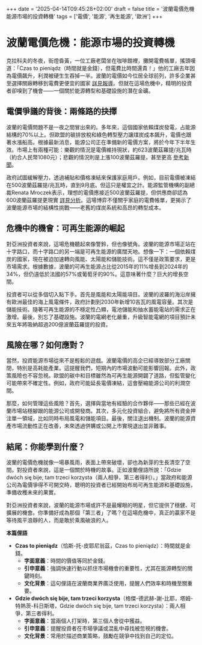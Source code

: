 +++
date = '2025-04-14T09:45:28+02:00'
draft = false
title = '波蘭電價危機 能源市場的投資轉機'
tags = ['電價', '能源', '再生能源', '歐洲']
+++

# 波蘭電價危機：能源市場的投資轉機

克拉科夫的冬夜，街燈昏黃，一位工廠老闆坐在咖啡館裡，攤開電費帳單，搖頭嘆道：「Czas to pieniądz（時間就是金錢），但電費比時間還貴！」他的工廠去年因為電價飆升，利潤被硬生生吞掉一半。波蘭的電價如今位居全球前列，許多企業甚至選擇關廠轉移到電費更便宜的國家 [詳見報導](https://businessinsider.com.pl/gospodarka/ceny-energii-w-polsce-wsrod-najwyzszych-na-swiecie-nie-bez-powodu-fabryki-sa-zamykane/m013bd3)。但就在這場危機中，精明的投資者卻嗅到了機會——一個關於能源轉型和基礎設施的潛在金礦。

## 電價爭議的背後：兩條路的抉擇

波蘭的電價問題不是一夜之間冒出來的。多年來，這個國家依賴煤炭發電，占能源結構的70%以上。但歐盟的碳排放稅和綠色轉型壓力讓煤炭成本飆升，電價也跟著水漲船高。根據最新消息，能源公司正在準備新的電價方案，將於今年下半年生效。市場上有兩種可能：樂觀的情況是電價維持現狀，約623波蘭茲羅提/兆瓦時（約合人民幣1080元）；悲觀的情況則是上漲100波蘭茲羅提，甚至更高 [參考新聞](https://wiadomosci.onet.pl/kraj/rusza-batalia-o-ceny-pradu-na-stole-dwa-scenariusze/mv1vbk1)。

政府試圖緩解壓力，透過補貼和價格凍結來保護家庭用戶。例如，目前電價被凍結在500波蘭茲羅提/兆瓦時，直到9月底。但這只是權宜之計。能源監管機構的副總裁Renata Mroczek表示，理想的電價應接近500波蘭茲羅提，但供應商卻認為600波蘭茲羅提更現實 [詳見分析](https://www.money.pl/gospodarka/nowe-taryfy-na-prad-oto-co-moze-czekac-polakow-7144127154994144a.html)。這場博弈不僅關乎家庭的電費帳單，更揭示了波蘭能源市場的結構性挑戰——老舊的煤炭系統和高昂的轉型成本。

## 危機中的機會：可再生能源的崛起

對亞洲投資者來說，這場危機聽起來像警鈴，但也像號角。波蘭的能源市場正站在十字路口，而十字路口的另一端是可再生能源的廣闊天地。想像一下：一個依賴煤炭的國家，現在被迫加速轉向風能、太陽能和儲能技術。這不僅是政策要求，更是市場需求。根據數據，波蘭的可再生能源占比從2015年的11%增長到2024年的34%，但仍遠低於法國的57%或葡萄牙的90%。這意味著什麼？巨大的增長空間。

投資者可以從多個切入點下手。首先是風能和太陽能項目。波蘭的波羅的海沿岸擁有歐洲最佳的海上風電條件，政府計劃到2030年新增10吉瓦的風電容量。其次是儲能技術。隨著可再生能源的不穩定性凸顯，電池儲能和抽水蓄能電站的需求正在激增。最後，別忘了基礎設施。波蘭的電網老化嚴重，升級智能電網的項目預計未來五年將吸納超過200億波蘭茲羅提的投資。

## 風險在哪？如何應對？

當然，投資能源市場從來不是輕鬆的遊戲。波蘭電價的高企已經導致部分工廠關閉，特別是高耗能產業。這提醒我們，短期內的市場波動可能影響回報。此外，政策風險也不容忽視。歐盟的碳中和目標雖然為可再生能源開闢了道路，但監管變化可能帶來不確定性。例如，政府可能延長電價凍結，這會壓縮能源公司的利潤空間。

那麼，如何管理這些風險？首先，選擇與當地有經驗的合作夥伴——那些已經在波蘭市場站穩腳跟的能源公司或開發商。其次，多元化投資組合，避免將所有資金押注單一領域，比如同時布局風電和儲能項目。最後，關注退出機制。波蘭的能源資產市場流動性正在改善，未來透過併購或公開上市實現退出並非難事。

## 結尾：你能學到什麼？

波蘭的電價危機就像一場暴風雨，表面上帶來破壞，卻也為新芽的生長清空了空間。對投資者來說，這是一個關於時機的故事。正如波蘭俚語所說：「Gdzie dwóch się bije, tam trzeci korzysta（兩人相爭，第三者得利）。」當政府和能源公司為電價爭得不可開交時，聰明的投資者已經開始布局可再生能源和基礎設施，準備收穫未來的果實。

對亞洲投資者來說，波蘭的能源市場或許不是最耀眼的明星，但它提供了穩健、可擴展的機會。你準備好成為那個「第三者」了嗎？在這場危機中，真正的贏家不是等待風平浪靜的人，而是敢於乘風破浪的人。

**本篇俚語**  
- **Czas to pieniądz**（恰斯-托-皮耶尼翁茲，Czas to pieniądz）：時間就是金錢。  
  - **字面意義**：時間的價值等同於金錢。  
  - **引申意義**：強調快速行動以抓住市場機會的重要性，尤其在能源轉型的關鍵時刻。  
  - **文化背景**：這句俚語在波蘭商業界廣泛使用，提醒人們效率和時機至關重要。  
- **Gdzie dwóch się bije, tam trzeci korzysta**（格傑-德武赫-謝-比耶，塔姆-特熱茨-科日斯塔，Gdzie dwóch się bije, tam trzeci korzysta）：兩人相爭，第三者得利。  
  - **字面意義**：當兩個人打架時，第三個人會從中獲益。  
  - **引申意義**：提醒投資者在市場爭議或混亂中尋找被忽視的機會。  
  - **文化背景**：常用於描述商業策略，鼓勵在競爭中找到自己的定位。  

